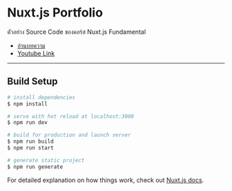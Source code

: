 # Nuxt.js Portfolio

ตัวอย่าง Source Code ของคอร์ส Nuxt.js Fundamental

* [อ่านบทความ](https://devahoy.com/guides/nuxtjs-fundamental/)
* [Youtube Link](https://youtu.be/Ml5TwG7QDGc)

---

## Build Setup

```bash
# install dependencies
$ npm install

# serve with hot reload at localhost:3000
$ npm run dev

# build for production and launch server
$ npm run build
$ npm run start

# generate static project
$ npm run generate
```

For detailed explanation on how things work, check out [Nuxt.js docs](https://nuxtjs.org).
